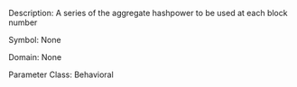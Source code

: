 Description: A series of the aggregate hashpower to be used at each block number

Symbol: None

Domain: None

Parameter Class: Behavioral

